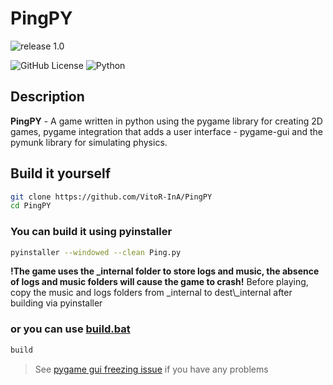 # PingPY
![release 1.0](https://github.com/user-attachments/assets/716d07a7-c7a3-4454-95d7-488263be6232)

![GitHub License](https://img.shields.io/github/license/VitoR-InA/PingPY)
![Python](https://img.shields.io/badge/python-3.8%2B-blue)

## Description
**PingPY** - A game written in python using the pygame library for creating 2D games, pygame integration that adds a user interface - pygame-gui and the pymunk library for simulating physics.

## Build it yourself
```sh
git clone https://github.com/VitoR-InA/PingPY
cd PingPY
```
### You can build it using pyinstaller
```sh
pyinstaller --windowed --clean Ping.py
```
**!The game uses the _internal folder to store logs and music, the absence of logs and music folders will cause the game to crash!** Before playing, copy the music and logs folders from _internal to dest\\_internal after building via pyinstaller

### or you can use [build.bat](build.bat)
```sh
build
```

> See [pygame gui freezing issue](https://pygame-gui.readthedocs.io/en/latest/freezing.html) if you have any problems